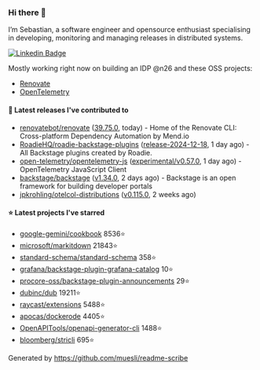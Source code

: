 ### Hi there 👋

I’m Sebastian, a software engineer and opensource enthusiast specialising in developing, monitoring and managing releases in distributed systems.    

[![Linkedin Badge](https://img.shields.io/badge/-LinkedIn-blue?style=flat&logo=Linkedin&logoColor=white&link=https://www.linkedin.com/in/sebastian-poxhofer/)](https://www.linkedin.com/in/sebastian-poxhofer/)

Mostly working right now on building an IDP @n26 and these OSS projects:
- [Renovate](https://github.com/renovatebot/renovate)
- [OpenTelemetry](https://github.com/open-telemetry)



#### 🚀 Latest releases I've contributed to

- [renovatebot/renovate](https://github.com/renovatebot/renovate) ([39.75.0](https://github.com/renovatebot/renovate/releases/tag/39.75.0), today) - Home of the Renovate CLI: Cross-platform Dependency Automation by Mend.io
- [RoadieHQ/roadie-backstage-plugins](https://github.com/RoadieHQ/roadie-backstage-plugins) ([release-2024-12-18](https://github.com/RoadieHQ/roadie-backstage-plugins/releases/tag/release-2024-12-18), 1 day ago) - All Backstage plugins created by Roadie.
- [open-telemetry/opentelemetry-js](https://github.com/open-telemetry/opentelemetry-js) ([experimental/v0.57.0](https://github.com/open-telemetry/opentelemetry-js/releases/tag/experimental/v0.57.0), 1 day ago) - OpenTelemetry JavaScript Client
- [backstage/backstage](https://github.com/backstage/backstage) ([v1.34.0](https://github.com/backstage/backstage/releases/tag/v1.34.0), 2 days ago) - Backstage is an open framework for building developer portals
- [jpkrohling/otelcol-distributions](https://github.com/jpkrohling/otelcol-distributions) ([v0.115.0](https://github.com/jpkrohling/otelcol-distributions/releases/tag/v0.115.0), 2 weeks ago)

#### ⭐ Latest projects I've starred

- [google-gemini/cookbook](https://github.com/google-gemini/cookbook) 8536⭐
- [microsoft/markitdown](https://github.com/microsoft/markitdown) 21843⭐
- [standard-schema/standard-schema](https://github.com/standard-schema/standard-schema) 358⭐
- [grafana/backstage-plugin-grafana-catalog](https://github.com/grafana/backstage-plugin-grafana-catalog) 10⭐
- [procore-oss/backstage-plugin-announcements](https://github.com/procore-oss/backstage-plugin-announcements) 29⭐
- [dubinc/dub](https://github.com/dubinc/dub) 19211⭐
- [raycast/extensions](https://github.com/raycast/extensions) 5488⭐
- [apocas/dockerode](https://github.com/apocas/dockerode) 4405⭐
- [OpenAPITools/openapi-generator-cli](https://github.com/OpenAPITools/openapi-generator-cli) 1488⭐
- [bloomberg/stricli](https://github.com/bloomberg/stricli) 695⭐



Generated by https://github.com/muesli/readme-scribe
